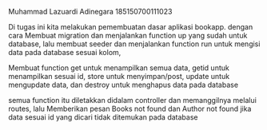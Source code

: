 Muhammad Lazuardi Adinegara
185150700111023

Di tugas ini kita melakukan pemembuatan dasar aplikasi bookapp. dengan cara Membuat migration dan menjalankan function up yang sudah untuk database, lalu membuat seeder dan menjalankan function run untuk mengisi data pada database sesuai kolom,

Membuat function get untuk menampilkan semua data, 
getid untuk menampilkan sesuai id, 
store untuk menyimpan/post, 
update untuk mengupdate data, dan 
destroy untuk menghapus data pada database 

semua function itu diletakkan didalam controller dan memanggilnya melalui routes, lalu Memberikan pesan Books not found dan Author not found jika data sesuai id yang dicari tidak ditemukan pada database
